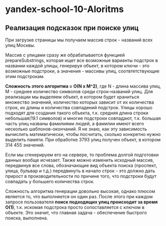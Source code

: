 # yandex-school-10-Aloritms

## Реализация подсказок при поиске улиц

При загрузке страницы мы получаем массив строк - названий всех улиц Москвы. 

Массив с улицами сразу же обрабатывается функцией prepareSubstrings, которая ищет все возможные варианты подстрок в названии каждой улицы, генерируя объект, в котором ключи - это возможные подстроки, а значения - массивы улиц, соотвтетствующие этим подстрокам.

**Сложность этого алгоритма = O(N x M^2)**, где N - длина массива улиц, M - среднее количество символов среди строк-названий улиц. 
Для реализации мы выделяем объект, в котором будет храниться множество значений, количество которых зависит от их количества строк, их длины и количества совпадений подстрок. Улицы хорошо подходят для создания такого объекта, т.к. средняя длина строки небольшая(19.1 символов) и многие подстроки совпадают, т.к. большая часть улиц названы фамилиями людей, а фамилии имеют всего несколько шаблонов-окончаний. Я не знаю, как эту зависимость вычислить математически, чтобы посчитать, сколько конкретно нужно выделить памяти. При обработке 3793 улиц получен объект, в котором 314 455 значений. 

Если мы сгенерируем его на сервере, то проблема долгой подготовки данных вообще исчезает. 
Также можно изменить исходный массив, передвинув все слова, обозначающие вид объекта поиска (проспект, улица, бульвар и т.д.) передвинуть в начало строк - это должно дать прирост в производительности по причине того, что подстроки будут совпадать у большего количества строк.
 

Сложность алгоритма генерации довольно высокая, однако плюсом является то, что выполняется он один раз.  После этого при каждом запросе пользователя **поиск подходящих улиц происходит за время О(1)**, т.к. искомая подстрока просто сопоставляется с ключом в объекте. Это значит, что главная задача - обеспечение быстрого поиска, выполнена.



 
 